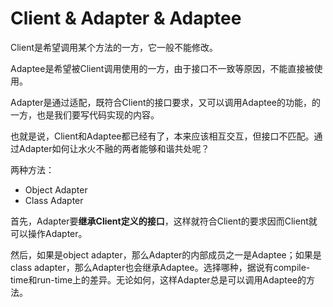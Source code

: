 # Client & Adapter & Adaptee

Client是希望调用某个方法的一方，它一般不能修改。

Adaptee是希望被Client调用使用的一方，由于接口不一致等原因，不能直接被使用。

Adapter是通过适配，既符合Client的接口要求，又可以调用Adaptee的功能，的一方，也是我们要写代码实现的内容。

也就是说，Client和Adaptee都已经有了，本来应该相互交互，但接口不匹配。通过Adapter如何让水火不融的两者能够和谐共处呢？

两种方法：

- Object Adapter
- Class Adapter

首先，Adapter要**继承Client定义的接口**，这样就符合Client的要求因而Client就可以操作Adapter。

然后，如果是object adapter，那么Adapter的内部成员之一是Adaptee；如果是class adapter，那么Adapter也会继承Adaptee。选择哪种，据说有compile-time和run-time上的差异。无论如何，这样Adapter总是可以调用Adaptee的方法。

